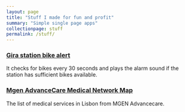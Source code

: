 ```yaml
---
layout: page
title: "Stuff I made for fun and profit"
summary: "Simple single page apps"
collectionpage: stuff
permalink: /stuff/
---
```




### [Gira station bike alert](/stuff/gira)

It checks for bikes every 30 seconds and plays the alarm sound if the station has sufficient bikes available.

### [Mgen AdvanceCare Medical Network Map](/stuff/mgen)

The list of medical services in Lisbon from MGEN Advancecare.
